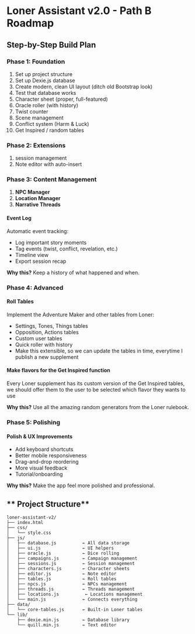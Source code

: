 # **Loner Assistant v2.0 - Path B Roadmap**

## **Step-by-Step Build Plan**

### **Phase 1: Foundation**
1. Set up project structure
2. Set up Dexie.js database
3. Create modern, clean UI layout (ditch old Bootstrap look)
4. Test that database works
6. Character sheet (proper, full-featured)
7. Oracle roller (with history)
8. Twist counter
9. Scene management
10. Conflict system (Harm & Luck)
11. Get Inspired / random tables

### **Phase 2: Extensions**
1. session management
2. Note editor with auto-insert

### **Phase 3: Content Management**

1. **NPC Manager**
2. **Location Manager**
3. **Narrative Threads**

#### **Event Log**
Automatic event tracking:
- Log important story moments
- Tag events (twist, conflict, revelation, etc.)
- Timeline view
- Export session recap

**Why this?** Keep a history of what happened and when.

### **Phase 4: Advanced**

#### **Roll Tables**
Implement the Adventure Maker and other tables from Loner:
- Settings, Tones, Things tables
- Opposition, Actions tables
- Custom user tables
- Quick roller with history
- Make this extensible, so we can update the tables in time, everytime I publish a new supplement

#### Make flavors for the Get Inspired function
Every Loner supplement has its custom version of the Get Inspired tables, we should offer them to the user to be selected which flavor they wants to use

**Why this?** Use all the amazing random generators from the Loner rulebook.

### **Phase 5: Polishing**

#### **Polish & UX Improvements**
- Add keyboard shortcuts
- Better mobile responsiveness
- Drag-and-drop reordering
- More visual feedback
- Tutorial/onboarding

**Why this?** Make the app feel more polished and professional.

## ** Project Structure**

```
loner-assistant-v2/
├── index.html
├── css/
│   └── style.css
├── js/
│   ├── database.js          ← All data storage
│   ├── ui.js                ← UI helpers
│   ├── oracle.js            ← Dice rolling
│   ├── campaigns.js         ← Campaign management
│   ├── sessions.js          ← Session management
│   ├── characters.js        ← Character sheets
│   ├── editor.js            ← Note editor
│   ├── tables.js            ← Roll tables
│   ├── npcs.js              ← NPCs management
│   ├── threads.js           ← Threads management
│   ├── locations.js          ← Locations management
│   └── main.js              ← Connects everything
├── data/
│   └── core-tables.js       ← Built-in Loner tables
└── lib/
    ├── dexie.min.js         ← Database library
    └── quill.min.js         ← Text editor
```



